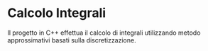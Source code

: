 # Calcolo Integrali 

Il progetto in C++ effettua il calcolo di integrali utilizzando metodo approssimativi basati sulla discretizzazione.